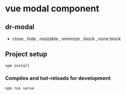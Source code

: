 # vue modal component

## dr-modal

- close , hide , resizable , minimize , block , none block

## Project setup
```
npm install
```

### Compiles and hot-reloads for development
```
npm run serve
```

